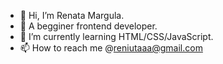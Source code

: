 - 👋 Hi, I’m Renata Margula.
- 👀 A begginer frontend developer.
- 🌱 I’m currently learning HTML/CSS/JavaScript.
- 📫 How to reach me @reniutaaa@gmail.com

<!---
shadoo1/shadoo1 is a ✨ special ✨ repository because its `README.md` (this file) appears on your GitHub profile.
You can click the Preview link to take a look at your changes.
--->

